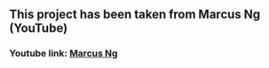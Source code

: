 ## This project has been taken from Marcus Ng (YouTube)

### Youtube link: [Marcus Ng](https://youtu.be/umhl2hakkcY)
